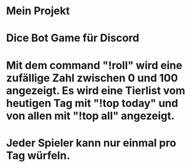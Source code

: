 # Mein Projekt
# Dice Bot Game für Discord
# Mit dem command "!roll" wird eine zufällige Zahl zwischen 0 und 100 angezeigt. Es wird eine Tierlist vom heutigen Tag mit "!top today" und von allen mit "!top all" angezeigt.
# Jeder Spieler kann nur einmal pro Tag würfeln.

